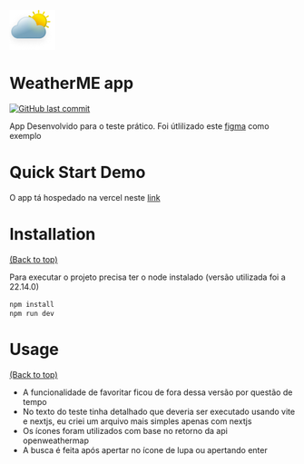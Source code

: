 ![Weather app logo](https://github.com/faelribeiro22/weather-app/raw/main/src/assets/logo.png)

# WeatherME app

[![GitHub last commit](https://img.shields.io/github/last-commit/navendu-pottekkat/awesome-readme)](https://img.shields.io/github/last-commit/navendu-pottekkat/awesome-readme)

App Desenvolvido para o teste prático. Foi útlilizado este [figma](<https://www.figma.com/design/LDjr50IDhY2EgBQPvdykW2/WeatherMe-Website-(Community)?node-id=2-2&t=pFlNmJJEEVW3MXqz-0>) como exemplo

# Quick Start Demo

O app tá hospedado na vercel neste [link](https://weather-app-two-rouge-17.vercel.app/)

# Installation

[(Back to top)](#table-of-contents)

Para executar o projeto precisa ter o node instalado (versão utilizada foi a 22.14.0)

```shell
npm install
npm run dev
```

# Usage

[(Back to top)](#table-of-contents)

- A funcionalidade de favoritar ficou de fora dessa versão por questão de tempo
- No texto do teste tinha detalhado que deveria ser executado usando vite e nextjs, eu criei um arquivo mais simples apenas com nextjs
- Os ícones foram utilizados com base no retorno da api openweathermap
- A busca é feita após apertar no ícone de lupa ou apertando enter
